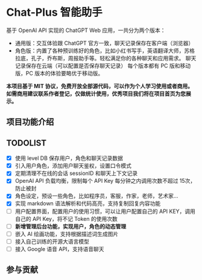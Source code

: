 # Chat-Plus 智能助手

基于 OpenAI API 实现的 ChatGPT Web 应用，一共分为两个版本：

* 通用版：交互体验跟 ChatGPT 官方一致，聊天记录保存在客户端（浏览器）
* 角色版：内置了各种预训练好的角色，比如小红书写手，英语翻译大师，苏格拉底，孔子，乔布斯，周报助手等。轻松满足你的各种聊天和应用需求。
聊天记录保存在云端（可以配置是否保存聊天记录）
每个版本都有 PC 版和移动版，PC 版本的体验要略优于移动版。

**本项目基于 MIT 协议，免费开放全部源代码，可以作为个人学习使用或者商用。如需商用建议联系作者登记，仅做统计使用，优秀项目我们将在项目首页为您展示。**

## 项目功能介绍

## TODOLIST
* [x] 使用 level DB 保存用户，角色和聊天记录数据
* [x] 引入用户角色，添加用户聊天鉴权，设置口令模式
* [x] 定期清理不在线的会话 sessionID 和聊天上下文记录
* [x] OpenAI API 负载均衡，限制每个 API Key 每分钟之内调用次数不超过 15次，防止被封
* [x] 角色设定，预设一些角色，比如程序员，客服，作家，老师，艺术家...
* [x] 实现 markdown 语法解析和代码高亮，支持复制回复内容功能
* [ ] 用户配置界面，配置用户的使用习惯，可以让用户配置自己的 API KEY，调用自己的 API Key，将不记 Token 的使用次数
* [ ] **新增管理后台功能，实现用户，角色的动态管理**
* [ ] 嵌入 AI 绘画功能，支持根据描述词生成图片
* [ ] 接入自己训练的开源大语言模型
* [ ] 接入 Google 语音 API，支持语音聊天

## 参与贡献


